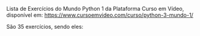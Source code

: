 Lista de Exercícios do Mundo Python 1 da Plataforma Curso em Vídeo, disponível em: <https://www.cursoemvideo.com/curso/python-3-mundo-1/>

São 35 exercícios, sendo eles:

